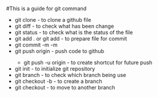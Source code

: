 #This is a guide for git command

- git clone <website> - to clone a github file
- git diff - to check what has been change
- git status - to check what is the status of the file
- git add . or git add <filename> - to prepare file for commit
- git commit -m <message header> -m <description>
- git push origin <branch name> - push code to github
    - git push -u origin <branch name> - to create shortcut for future push
- git init - to initialize git repository
- git branch - to check which branch being use
- git checkout -b <branch name> - to create a branch
- git checkout <branch name> - to move to another branch